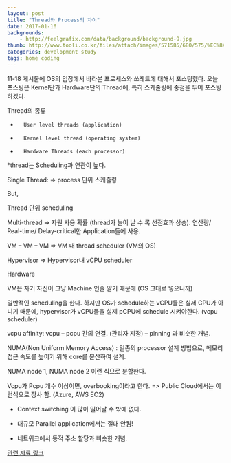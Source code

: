 ```yaml
---
layout: post
title: "Thread와 Process의 차이"
date: 2017-01-16
backgrounds:
    - http://feelgrafix.com/data/background/background-9.jpg
thumb: http://www.tooli.co.kr/files/attach/images/571585/680/575/%EC%8A%A4%EB%A7%88%EC%9D%BC%20%EA%B0%95%EC%95%84%EC%A7%80.jpg
categories: development study
tags: home coding
---
```


11-18 게시물에 OS의 입장에서 바라본 프로세스와 쓰레드에 대해서 포스팅헸다. 오늘 포스팅은 Kernel단과 Hardware단의 Thread에, 특히 스케줄링에 중점을 두어 포스팅하겠다.

Thread의 종류

-       User level threads (application)

-       Kernel level thread (operating system)

-       Hardware Threads (each processor)



*thread는 Scheduling과 연관이 높다.



Single Thread: => process 단위 스케줄링

But,

Thread 단위 scheduling

Multi-thread => 자원 사용 확률 (thread가 늘어 날 수 록 선점효과 상승). 연산량/ Real-time/ Delay-critical한 Application들에 사용.



VM – VM – VM => VM 내 thread scheduler (VM의 OS)

Hypervisor => Hypervisor내 vCPU scheduler

Hardware



VM은 자기 자신이 그냥 Machine 인줄 알기 때문에 (OS 그대로 넣으니까)

일반적인 scheduling을 한다. 하지만 OS가 schedule하는 vCPU들은 실제 CPU가 아니기 때문에, hypervisor가 vCPU들을 실제 pCPU에 schedule 시켜야한다. (vcpu scheduler)



vcpu affinity: vcpu – pcpu 간의 연결. (관리자 지정) – pinning 과 비슷한 개념.

NUMA(Non Uniform Memory Access) : 일종의 processor 설계 방법으로, 메모리 접근 속도를 높이기 위해 core를 분산하여 설계.

NUMA node 1, NUMA node 2 이런 식으로 분할한다.

Vcpu가 Pcpu 개수 이상이면, overbooking이라고 한다. => Public Cloud에서는 이런식으로 장사 함. (Azure, AWS EC2)

- Context switching 이 많이 일어날 수 밖에 없다.

- 대규모 Parallel application에서는 절대 안됨!

*  네트워크에서 동적 주소 할당과 비슷한 개념.

[관련 자료 링크](http://mooneegee.blogspot.kr/2015/01/os-thread.html)

